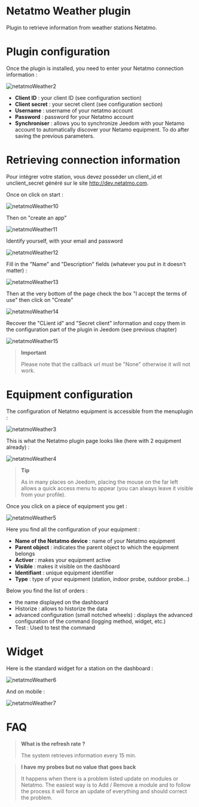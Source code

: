 # Netatmo Weather plugin

Plugin to retrieve information from weather stations Netatmo.

# Plugin configuration

Once the plugin is installed, you need to enter your Netatmo connection information :

![netatmoWeather2](../images/netatmoWeather2.png)

-   **Client ID** : your client ID (see configuration section)
-   **Client secret** : your secret client (see configuration section)
-   **Username** : username of your netatmo account
-   **Password** : password for your Netatmo account
-   **Synchroniser** : allows you to synchronize Jeedom with your Netamo account to automatically discover your Netamo equipment. To do after saving the previous parameters.

# Retrieving connection information

Pour intégrer votre station, vous devez posséder un client\_id et unclient\_secret généré sur le site <http://dev.netatmo.com>.

Once on click on start :

![netatmoWeather10](../images/netatmoWeather10.png)

Then on "create an app"

![netatmoWeather11](../images/netatmoWeather11.png)

Identify yourself, with your email and password

![netatmoWeather12](../images/netatmoWeather12.png)

Fill in the "Name" and "Description" fields (whatever you put in it doesn't matter) :

![netatmoWeather13](../images/netatmoWeather13.png)

Then at the very bottom of the page check the box "I accept the terms of use" then click on "Create"

![netatmoWeather14](../images/netatmoWeather14.png)

Recover the "CLient id" and "Secret client" information and copy them in the configuration part of the plugin in Jeedom (see previous chapter)

![netatmoWeather15](../images/netatmoWeather15.png)

> **Important**
>
> Please note that the callback url must be "None" otherwise it will not work.

# Equipment configuration

The configuration of Netatmo equipment is accessible from the menuplugin :

![netatmoWeather3](../images/netatmoWeather3.png)

This is what the Netatmo plugin page looks like (here with 2 equipment already) :

![netatmoWeather4](../images/netatmoWeather4.png)

> **Tip**
>
> As in many places on Jeedom, placing the mouse on the far left allows a quick access menu to appear (you can always leave it visible from your profile).

Once you click on a piece of equipment you get :

![netatmoWeather5](../images/netatmoWeather5.png)

Here you find all the configuration of your equipment :

-   **Name of the Netatmo device** : name of your Netatmo equipment
-   **Parent object** : indicates the parent object to which the equipment belongs
-   **Activer** : makes your equipment active
-   **Visible** : makes it visible on the dashboard
-   **Identifiant** : unique equipment identifier
-   **Type** : type of your equipment (station, indoor probe, outdoor probe…)

Below you find the list of orders :

-   the name displayed on the dashboard
-   Historize : allows to historize the data
-   advanced configuration (small notched wheels) : displays the advanced configuration of the command (logging method, widget, etc.)
-   Test : Used to test the command

# Widget

Here is the standard widget for a station on the dashboard :

![netatmoWeather6](../images/netatmoWeather6.png)

And on mobile :

![netatmoWeather7](../images/netatmoWeather7.png)

# FAQ

>**What is the refresh rate ?**
>
>The system retrieves information every 15 min.

>**I have my probes but no value that goes back**
>
>It happens when there is a problem listed update on modules or Netatmo. The easiest way is to Add / Remove a module and to follow the process it will force an update of everything and should correct the problem.
